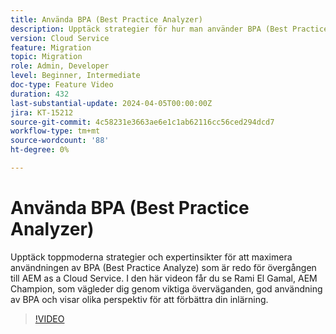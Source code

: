 ```yaml
---
title: Använda BPA (Best Practice Analyzer)
description: Upptäck strategier för hur man använder BPA (Best Practice Analyze) i beredskapen inför övergången till AEM as a Cloud Service.
version: Cloud Service
feature: Migration
topic: Migration
role: Admin, Developer
level: Beginner, Intermediate
doc-type: Feature Video
duration: 432
last-substantial-update: 2024-04-05T00:00:00Z
jira: KT-15212
source-git-commit: 4c58231e3663ae6e1c1ab62116cc56ced294dcd7
workflow-type: tm+mt
source-wordcount: '88'
ht-degree: 0%

---
```



# Använda BPA (Best Practice Analyzer)

Upptäck toppmoderna strategier och expertinsikter för att maximera användningen av BPA (Best Practice Analyze) som är redo för övergången till AEM as a Cloud Service. I den här videon får du se Rami El Gamal, AEM Champion, som vägleder dig genom viktiga överväganden, god användning av BPA och visar olika perspektiv för att förbättra din inlärning.

>[!VIDEO](https://video.tv.adobe.com/v/3428022/?learn=on)
